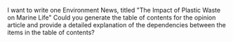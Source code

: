 I want to write one Environment News, titled "The Impact of Plastic Waste on Marine Life" Could you generate the table of contents for the opinion article and provide a detailed explanation of the dependencies between the items in the table of contents?
